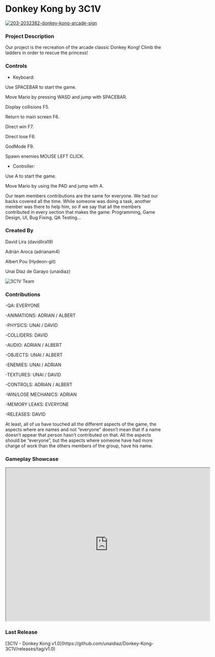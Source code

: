 <h1>Donkey Kong by 3C1V</h1>

<a href="https://ibb.co/F6d3X0X"><img src="https://i.ibb.co/NxGCrmr/203-2032382-donkey-kong-arcade-sign.jpg" alt="203-2032382-donkey-kong-arcade-sign" border="0"></a>

<h3>Project Description</h3>
Our project is the recreation of the arcade classic Donkey Kong!
Climb the ladders in order to rescue the princess! 


<h3>Controls</h3>


- Keyboard:

Use SPACEBAR to start the game.

Move Mario by pressing WASD and jump with SPACEBAR.

Display collisions F5.

Return to main screen F6.

Direct win F7.

Direct lose F8.

GodMode F9.

Spawn enemies MOUSE LEFT CLICK.


- Controller:

Use A to start the game.

Move Mario by using the PAD and jump with A.


Our team members contributions are the same for everyone. We had our backs covered all the time.
While someone was doing a task, another member was there to help him, so if we say that all the members contributed in every section that makes the game: Programming, Game Design, UI, Bug Fixing, QA Testing...


<h3>Created By</h3>

David Lira (davidlira19)

Adrián Aroca (adrianam4)

Albert Pou (Hydeon-git)

Unai Díaz de Garayo (unaidiaz)

![3C1V Team](https://i.ibb.co/G9Mzzv9/IMG-20200227-120316.jpg=500x375)

<h3>Contributions</h3>

-QA: EVERYONE

-ANIMATIONS: ADRIAN / ALBERT

-PHYSICS: UNAI / DAVID

-COLLIDERS: DAVID

-AUDIO: ADRIAN / ALBERT

-OBJECTS: UNAI / ALBERT

-ENEMIES: UNAI / ADRIAN

-TEXTURES: UNAI / DAVID

-CONTROLS: ADRIAN / ALBERT

-WIN/LOSE MECHANICS: ADRIAN

-MEMORY LEAKS: EVERYONE

-RELEASES: DAVID


At least, all of us have touched all the different aspects of the game, the aspects
where are names and not “everyone” doesn’t mean that if a name doesn’t
appear that person hasn’t contributed on that. All the aspects should be
“everyone”, but the aspects where someone have had more charge of work
than the others members of the group, have his name.


<h3>Gameplay Showcase</h3>

<iframe src="https://drive.google.com/file/d/11Rujl1GRUIvAUCdM48AHlzGhDbSyMClg/preview" width="640" height="480"></iframe>

<h3>Last Release</h3>
[3C1V - Donkey Kong v1.0](https://github.com/unaidiaz/Donkey-Kong-3C1V/releases/tag/v1.0)
